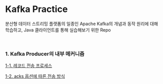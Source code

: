 # Kafka Practice

분산형 데이터 스트리밍 플랫폼의 일종인 Apache Kafka의 개념과 동작 원리에 대해 학습하고, Java 클라이언트를 통해 실습해보기 위한 Repo

&nbsp;

### 1. Kafka Producer의 내부 메커니즘

[1-1. 레코드 전송 프로세스](./notes/1_KafkaProducer의_내부_메커니즘_01.md)

[1-2. acks 옵션에 따른 전송 방식](./notes/1_KafkaProducer의_내부_메커니즘_02.md)